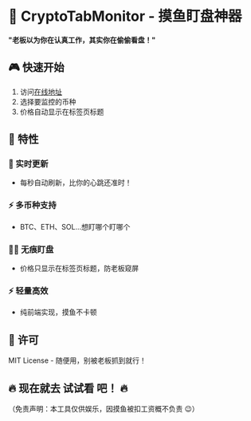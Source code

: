 # 🚀 CryptoTabMonitor - 摸鱼盯盘神器  

**"老板以为你在认真工作，其实你在偷偷看盘！"**  
## 🎮 快速开始  
1. 访问[在线地址](wandsgyu.github.io/CryptoTabMonitor/)  
2. 选择要监控的币种  
3. 价格自动显示在标签页标题 

## 🌟 特性  

### 📌 实时更新  
- 每秒自动刷新，比你的心跳还准时！  

### ⚡ 多币种支持  
- BTC、ETH、SOL...想盯哪个盯哪个  

### 🕵️‍♂️ 无痕盯盘  
- 价格只显示在标签页标题，防老板窥屏  

### ⚡ 轻量高效  
- 纯前端实现，摸鱼不卡顿  

## 📜 ​​许可​​
MIT License - ​​随便用，别被老板抓到就行！​​

## 🔥 现在就去 试试看 吧！​​ 🔥

（免责声明：本工具仅供娱乐，因摸鱼被扣工资概不负责 😉）